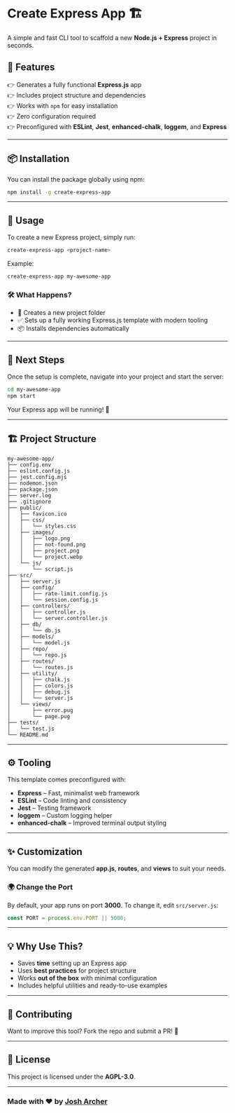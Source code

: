 # Create Express App 🏗️

A simple and fast CLI tool to scaffold a new **Node.js + Express** project in seconds.

## 🎯 Features
👉 Generates a fully functional **Express.js** app  
👉 Includes project structure and dependencies  
👉 Works with `npm` for easy installation  
👉 Zero configuration required  
👉 Preconfigured with **ESLint**, **Jest**, **enhanced-chalk**, **loggem**, and **Express**

---

## 📦 Installation

You can install the package globally using npm:

```sh
npm install -g create-express-app
```

---

## 🚀 Usage

To create a new Express project, simply run:

```sh
create-express-app <project-name>
```

Example:

```sh
create-express-app my-awesome-app
```

### 🛠️ What Happens?
- 📂 Creates a new project folder  
- ✅ Sets up a fully working Express.js template with modern tooling  
- 📦 Installs dependencies automatically  

---

## 📌 Next Steps

Once the setup is complete, navigate into your project and start the server:

```sh
cd my-awesome-app
npm start
```

Your Express app will be running! 🎉

---

## 🏗️ Project Structure

```plaintext
my-awesome-app/
├── config.env
├── eslint.config.js
├── jest.config.mjs
├── nodemon.json
├── package.json
├── server.log
├── .gitignore
├── public/
│   ├── favicon.ico
│   ├── css/
│   │   └── styles.css
│   ├── images/
│   │   ├── logo.png
│   │   ├── not-found.png
│   │   ├── project.png
│   │   └── project.webp
│   └── js/
│       └── script.js
├── src/
│   ├── server.js
│   ├── config/
│   │   ├── rate-limit.config.js
│   │   └── session.config.js
│   ├── controllers/
│   │   ├── controller.js
│   │   └── server.controller.js
│   ├── db/
│   │   └── db.js
│   ├── models/
│   │   └── model.js
│   ├── repo/
│   │   └── repo.js
│   ├── routes/
│   │   └── routes.js
│   ├── utility/
│   │   ├── chalk.js
│   │   ├── colors.js
│   │   ├── debug.js
│   │   └── server.js
│   └── views/
│       ├── error.pug
│       └── page.pug
├── tests/
│   └── test.js
└── README.md
```

---

## ⚙️ Tooling

This template comes preconfigured with:

- **Express** – Fast, minimalist web framework
- **ESLint** – Code linting and consistency
- **Jest** – Testing framework
- **loggem** – Custom logging helper
- **enhanced-chalk** – Improved terminal output styling

---

## ✨ Customization

You can modify the generated **app.js**, **routes**, and **views** to suit your needs.

### 🌍 Change the Port
By default, your app runs on port **3000**. To change it, edit `src/server.js`:

```js
const PORT = process.env.PORT || 5000;
```

---

## 💡 Why Use This?
- Saves **time** setting up an Express app
- Uses **best practices** for project structure
- Works **out of the box** with minimal configuration  
- Includes helpful utilities and ready-to-use examples

---

## 🤝 Contributing

Want to improve this tool? Fork the repo and submit a PR! 🚀

---

## 📝 License

This project is licensed under the **AGPL-3.0**.

---

### Made with ❤️ by [Josh Archer](https://github.com/joshbarcher)